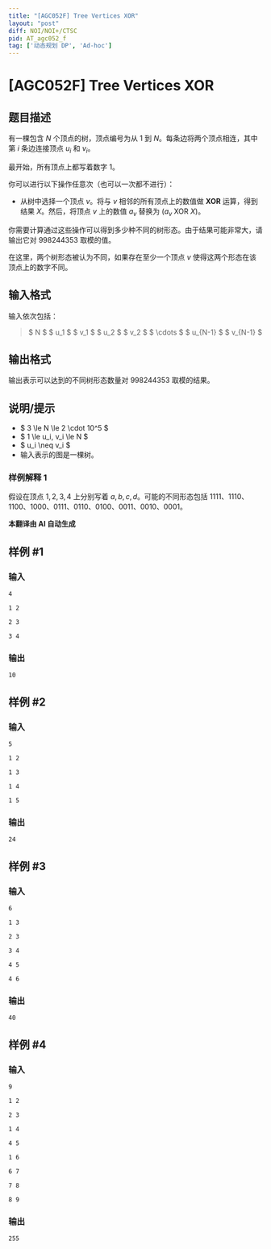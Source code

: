 ```yaml
---
title: "[AGC052F] Tree Vertices XOR"
layout: "post"
diff: NOI/NOI+/CTSC
pid: AT_agc052_f
tag: ['动态规划 DP', 'Ad-hoc']
---
```


# [AGC052F] Tree Vertices XOR

## 题目描述

有一棵包含 $N$ 个顶点的树，顶点编号为从 $1$ 到 $N$。每条边将两个顶点相连，其中第 $i$ 条边连接顶点 $u_i$ 和 $v_i$。

最开始，所有顶点上都写着数字 $1$。

你可以进行以下操作任意次（也可以一次都不进行）：

- 从树中选择一个顶点 $v$。将与 $v$ 相邻的所有顶点上的数值做 **XOR** 运算，得到结果 $X$。然后，将顶点 $v$ 上的数值 $a_v$ 替换为 $(a_v\ \mathrm{XOR}\ X)$。

你需要计算通过这些操作可以得到多少种不同的树形态。由于结果可能非常大，请输出它对 $998244353$ 取模的值。

在这里，两个树形态被认为不同，如果存在至少一个顶点 $v$ 使得这两个形态在该顶点上的数字不同。

## 输入格式

输入依次包括：

> $ N $ $ u_1 $ $ v_1 $ $ u_2 $ $ v_2 $ $ \cdots $ $ u_{N-1} $ $ v_{N-1} $

## 输出格式

输出表示可以达到的不同树形态数量对 $998244353$ 取模的结果。

## 说明/提示

- $ 3 \le N \le 2 \cdot 10^5 $
- $ 1 \le u_i, v_i \le N $
- $ u_i \neq v_i $
- 输入表示的图是一棵树。

### 样例解释 1

假设在顶点 $1, 2, 3, 4$ 上分别写着 $a, b, c, d$。可能的不同形态包括 $1111$、$1110$、$1100$、$1000$、$0111$、$0110$、$0100$、$0011$、$0010$、$0001$。

 **本翻译由 AI 自动生成**

## 样例 #1

### 输入

```
4
1 2
2 3
3 4
```

### 输出

```
10
```

## 样例 #2

### 输入

```
5
1 2
1 3
1 4
1 5
```

### 输出

```
24
```

## 样例 #3

### 输入

```
6
1 3
2 3
3 4
4 5
4 6
```

### 输出

```
40
```

## 样例 #4

### 输入

```
9
1 2
2 3
1 4
4 5
1 6
6 7
7 8
8 9
```

### 输出

```
255
```

